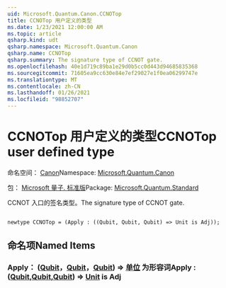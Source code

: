 ```yaml
---
uid: Microsoft.Quantum.Canon.CCNOTop
title: CCNOTop 用户定义的类型
ms.date: 1/23/2021 12:00:00 AM
ms.topic: article
qsharp.kind: udt
qsharp.namespace: Microsoft.Quantum.Canon
qsharp.name: CCNOTop
qsharp.summary: The signature type of CCNOT gate.
ms.openlocfilehash: 40e1d719c89ba1e29d0b5cc0d443d94685835368
ms.sourcegitcommit: 71605ea9cc630e84e7ef29027e1f0ea06299747e
ms.translationtype: MT
ms.contentlocale: zh-CN
ms.lasthandoff: 01/26/2021
ms.locfileid: "98852707"
---
```

# <a name="ccnotop-user-defined-type"></a><span data-ttu-id="c5d0f-102">CCNOTop 用户定义的类型</span><span class="sxs-lookup"><span data-stu-id="c5d0f-102">CCNOTop user defined type</span></span>

<span data-ttu-id="c5d0f-103">命名空间： [Canon](xref:Microsoft.Quantum.Canon)</span><span class="sxs-lookup"><span data-stu-id="c5d0f-103">Namespace: [Microsoft.Quantum.Canon](xref:Microsoft.Quantum.Canon)</span></span>

<span data-ttu-id="c5d0f-104">包： [Microsoft 量子. 标准版](https://nuget.org/packages/Microsoft.Quantum.Standard)</span><span class="sxs-lookup"><span data-stu-id="c5d0f-104">Package: [Microsoft.Quantum.Standard](https://nuget.org/packages/Microsoft.Quantum.Standard)</span></span>


<span data-ttu-id="c5d0f-105">CCNOT 入口的签名类型。</span><span class="sxs-lookup"><span data-stu-id="c5d0f-105">The signature type of CCNOT gate.</span></span>

```qsharp

newtype CCNOTop = (Apply : ((Qubit, Qubit, Qubit) => Unit is Adj));
```



## <a name="named-items"></a><span data-ttu-id="c5d0f-106">命名项</span><span class="sxs-lookup"><span data-stu-id="c5d0f-106">Named Items</span></span>

### <a name="apply--qubitqubitqubit--unit--is-adj"></a><span data-ttu-id="c5d0f-107">Apply： ([Qubit](xref:microsoft.quantum.lang-ref.qubit)，[Qubit](xref:microsoft.quantum.lang-ref.qubit)，[Qubit](xref:microsoft.quantum.lang-ref.qubit)) => [单位](xref:microsoft.quantum.lang-ref.unit)  为形容词</span><span class="sxs-lookup"><span data-stu-id="c5d0f-107">Apply : ([Qubit](xref:microsoft.quantum.lang-ref.qubit),[Qubit](xref:microsoft.quantum.lang-ref.qubit),[Qubit](xref:microsoft.quantum.lang-ref.qubit)) => [Unit](xref:microsoft.quantum.lang-ref.unit)  is Adj</span></span>

